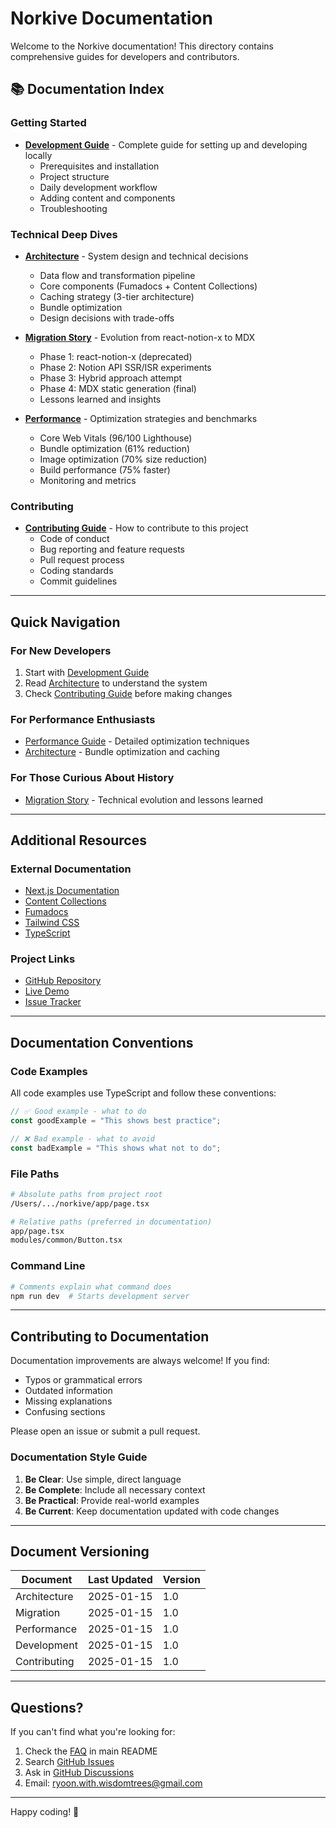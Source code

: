 # Norkive Documentation

Welcome to the Norkive documentation! This directory contains comprehensive guides for developers and contributors.

## 📚 Documentation Index

### Getting Started

- **[Development Guide](./DEVELOPMENT.md)** - Complete guide for setting up and developing locally
  - Prerequisites and installation
  - Project structure
  - Daily development workflow
  - Adding content and components
  - Troubleshooting

### Technical Deep Dives

- **[Architecture](./ARCHITECTURE.md)** - System design and technical decisions
  - Data flow and transformation pipeline
  - Core components (Fumadocs + Content Collections)
  - Caching strategy (3-tier architecture)
  - Bundle optimization
  - Design decisions with trade-offs

- **[Migration Story](./MIGRATION.md)** - Evolution from react-notion-x to MDX
  - Phase 1: react-notion-x (deprecated)
  - Phase 2: Notion API SSR/ISR experiments
  - Phase 3: Hybrid approach attempt
  - Phase 4: MDX static generation (final)
  - Lessons learned and insights

- **[Performance](./PERFORMANCE.md)** - Optimization strategies and benchmarks
  - Core Web Vitals (96/100 Lighthouse)
  - Bundle optimization (61% reduction)
  - Image optimization (70% size reduction)
  - Build performance (75% faster)
  - Monitoring and metrics

### Contributing

- **[Contributing Guide](./CONTRIBUTING.md)** - How to contribute to this project
  - Code of conduct
  - Bug reporting and feature requests
  - Pull request process
  - Coding standards
  - Commit guidelines

---

## Quick Navigation

### For New Developers

1. Start with [Development Guide](./DEVELOPMENT.md)
2. Read [Architecture](./ARCHITECTURE.md) to understand the system
3. Check [Contributing Guide](./CONTRIBUTING.md) before making changes

### For Performance Enthusiasts

- [Performance Guide](./PERFORMANCE.md) - Detailed optimization techniques
- [Architecture](./ARCHITECTURE.md) - Bundle optimization and caching

### For Those Curious About History

- [Migration Story](./MIGRATION.md) - Technical evolution and lessons learned

---

## Additional Resources

### External Documentation

- [Next.js Documentation](https://nextjs.org/docs)
- [Content Collections](https://www.content-collections.dev/)
- [Fumadocs](https://fumadocs.vercel.app/)
- [Tailwind CSS](https://tailwindcss.com/docs)
- [TypeScript](https://www.typescriptlang.org/docs/)

### Project Links

- [GitHub Repository](https://github.com/ryoonwithinwisdomlights/norkive)
- [Live Demo](https://mdx-norkive.vercel.app/)
- [Issue Tracker](https://github.com/ryoonwithinwisdomlights/norkive/issues)

---

## Documentation Conventions

### Code Examples

All code examples use TypeScript and follow these conventions:

```typescript
// ✅ Good example - what to do
const goodExample = "This shows best practice";

// ❌ Bad example - what to avoid
const badExample = "This shows what not to do";
```

### File Paths

```bash
# Absolute paths from project root
/Users/.../norkive/app/page.tsx

# Relative paths (preferred in documentation)
app/page.tsx
modules/common/Button.tsx
```

### Command Line

```bash
# Comments explain what command does
npm run dev  # Starts development server
```

---

## Contributing to Documentation

Documentation improvements are always welcome! If you find:
- Typos or grammatical errors
- Outdated information
- Missing explanations
- Confusing sections

Please open an issue or submit a pull request.

### Documentation Style Guide

1. **Be Clear**: Use simple, direct language
2. **Be Complete**: Include all necessary context
3. **Be Practical**: Provide real-world examples
4. **Be Current**: Keep documentation updated with code changes

---

## Document Versioning

| Document | Last Updated | Version |
|----------|--------------|---------|
| Architecture | 2025-01-15 | 1.0 |
| Migration | 2025-01-15 | 1.0 |
| Performance | 2025-01-15 | 1.0 |
| Development | 2025-01-15 | 1.0 |
| Contributing | 2025-01-15 | 1.0 |

---

## Questions?

If you can't find what you're looking for:

1. Check the [FAQ](../README.md#faq) in main README
2. Search [GitHub Issues](https://github.com/ryoonwithinwisdomlights/norkive/issues)
3. Ask in [GitHub Discussions](https://github.com/ryoonwithinwisdomlights/norkive/discussions)
4. Email: ryoon.with.wisdomtrees@gmail.com

---

Happy coding! 🚀

